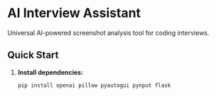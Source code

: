 # AI Interview Assistant

Universal AI-powered screenshot analysis tool for coding interviews.

## Quick Start

1. **Install dependencies:**
   ```bash
   pip install openai pillow pyautogui pynput flask